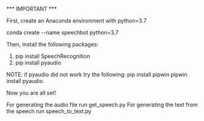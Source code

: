 *** IMPORTANT ***

First, create an Anaconda environment with python=3.7

conda create --name speechbot python=3.7

Then, install the following packages:
1. pip install SpeechRecognition
2. pip install pyaudio

NOTE: if pyaudio did not work try the following:
pip install pipwin
pipwin install pyaudio.

Now you are all set!

For generating the audio file run get_speech.py
For generating the text from the speech run speech_to_text.py